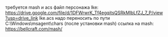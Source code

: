 требуется mash и acs файл персонажа lke: https://drive.google.com/file/d/1DFWrwrK_Tf4egqitsQSRkMlbLfZJ_7_P/view?usp=drive_link
lke.acs надо переносить по пути C:\Windows\msagent\chars (после установки mash)
ссылка на mash: https://bellcraft.com/mash/
